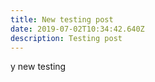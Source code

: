 ```yaml
---
title: New testing post
date: 2019-07-02T10:34:42.640Z
description: Testing post
---
```

y new testing
